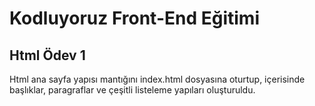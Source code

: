 # Kodluyoruz Front-End Eğitimi

## Html Ödev 1

Html ana sayfa yapısı mantığını index.html dosyasına oturtup, içerisinde
başlıklar, paragraflar ve çeşitli listeleme yapıları oluşturuldu.



